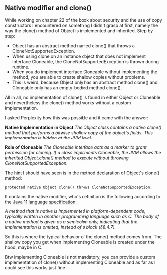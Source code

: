 ## Native modifier and clone()

While working on chapter 22 of the book about security and the use of copy constructors I encountered on something I didn't grasp at first, namely the way the clone() method of Object is implemented and inherited. Step by step:

- Object has an abstract method named clone() that throws a CloneNotSupportedException.
- When using clone on an instance object that does not implement interface Cloneable, the CloneNotSupportedException is thrown during runtime.
- When you do implement interface Cloneable without implementing the method, you are able to create shallow copies without problems.
- This is weird, because Object only has an abstract method clone() and Cloneable only has an empty-bodied method clone().

All in all, no implementation of clone() is found in either Object or Cloneable and nevertheless the clone() method works without a custom implementation. 

I asked Perplexity how this was possible and it came with the answer:

**Native Implementation in Object**
_The Object class contains a native clone() method that performs a bitwise shallow copy of the object's fields. This implementation is hidden at the JVM level._

**Role of Cloneable**
_The Cloneable interface acts as a marker to grant permission for cloning. If a class implements Cloneable, the JVM allows the inherited Object.clone() method to execute without throwing CloneNotSupportedException._

The hint I should have seen is in the method declaration of Object's clone() method:

```
protected native Object clone() throws CloneNotSupportedException;
```

It contains the native modifier, who's definition is the following according to the [Java 11 language specification](https://docs.oracle.com/javase/specs/jls/se11/html/jls-8.html#jls-8.4.3.4):

_A method that is native is implemented in platform-dependent code, typically written in another programming language such as C. The body of a native method is given as a semicolon only, indicating that the implementation is omitted, instead of a block (§8.4.7)._

So this is where the typical behavior of the clone() method comes from. The shallow copy you get when implementing Cloneable is created under the hood, maybe in C.  

Btw implementing Cloneable is not mandatory, you can provide a custom implementation of clone() without implementing Cloneable and as far as I could see this works just fine. 